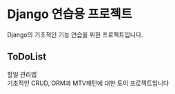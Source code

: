 # Django 연습용 프로젝트
Django의 기초적인 기능 연습을 위한 프로젝트입니다.
<br/>

## ToDoList
할일 관리앱<br/>
기초적인 CRUD, ORM과 MTV패턴에 대한 토이 프로젝트입니다
